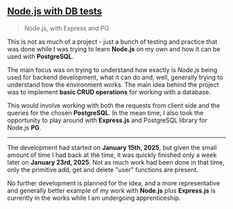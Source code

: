 ## [Node.js with DB tests](https://github.com/FenrisuIven/node-db-test)

> Node.js, with Express and PG

This is not as much of a project - just a bunch of testing and practice that was done while I was trying to learn **Node.js** on my own and how it can be used with **PostgreSQL**.

The main focus was on trying to understand how exactly is _Node.js_ being used for backend development, what it can do and, well, generally trying to understand how the environment works. The main idea behind the project was to implement **basic CRUD operations** for working with a database.

This would involve working with both the requests from client side and the queries for the chosen **PostgreSQL**. In the mean time, I also took the opportunity to play around with **Express.js** and PostgreSQL library for Node.js **PG**.

---

The development had started on **January 15th, 2025**, but given the small amount of time I had back at the time, it was quickly finished only a week later on **January 23rd, 2025**. Not as much work had been done in that time, only the primitive add, get and delete "user" functions are present.

No further development is planned for the idea, and a more representative and generally better example of my work with **Node.js** plus **Express.js** is currently in the works while I am undergoing apprenticeship.
